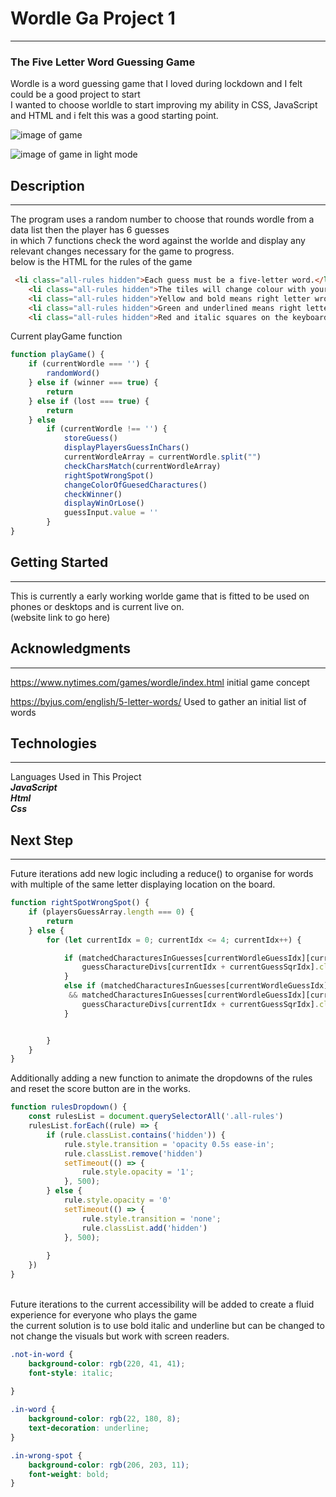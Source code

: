  # Wordle Ga Project 1
 ---
### The Five Letter Word Guessing Game
Wordle is a word guessing game that I loved during lockdown and I felt could be a good project to start<br>
I wanted to choose worldle to start improving my ability in CSS, JavaScript and HTML and i felt this was a good starting point.

![image of game](./images/wordle.png)

![image of game in light mode](./images/lightmode.png)

## Description 
---
The program uses a random number to choose that rounds wordle from a data list then the player has 6 guesses <br> in which 7 functions check the word against the worlde and display any relevant changes necessary for the game to progress.<br> below is the HTML for the rules of the game 

```html
 <li class="all-rules hidden">Each guess must be a five-letter word.</li>
    <li class="all-rules hidden">The tiles will change colour with your guess</li>
    <li class="all-rules hidden">Yellow and bold means right letter wrong spot</li>
    <li class="all-rules hidden">Green and underlined means right letter right spot</li>
    <li class="all-rules hidden">Red and italic squares on the keyboard are incorrect letters</li>
```



Current playGame function
``` js
function playGame() {
    if (currentWordle === '') {
        randomWord()
    } else if (winner === true) {
        return
    } else if (lost === true) {
        return
    } else
        if (currentWordle !== '') {
            storeGuess()
            displayPlayersGuessInChars()
            currentWordleArray = currentWordle.split("")
            checkCharsMatch(currentWordleArray)
            rightSpotWrongSpot()
            changeColorOfGuesedCharactures()
            checkWinner()
            displayWinOrLose()
            guessInput.value = ''
        }
}

```


## Getting Started
---
This is currently a early working worlde game that is fitted to be used on phones or desktops and is current live on. <br>
(website link to go here)



## Acknowledgments 
---

https://www.nytimes.com/games/wordle/index.html
initial game concept 

https://byjus.com/english/5-letter-words/
Used to gather an initial list of words


## Technologies
---
Languages Used in This Project
<br>***JavaScript*** 
<br>***Html***
<br>***Css***


## Next Step 
---
Future iterations add new logic including a reduce() to organise for words with multiple of the same letter displaying location on the board. 

``` js 
function rightSpotWrongSpot() {
    if (playersGuessArray.length === 0) {
        return
    } else {
        for (let currentIdx = 0; currentIdx <= 4; currentIdx++) {

            if (matchedCharacturesInGuesses[currentWordleGuessIdx][currentIdx] === currentWordleArray[currentIdx]) {
                guessCharactureDivs[currentIdx + currentGuessSqrIdx].classList.add('in-word')
            }
            else if (matchedCharacturesInGuesses[currentWordleGuessIdx][currentIdx] !== currentWordleArray[currentIdx]
             && matchedCharacturesInGuesses[currentWordleGuessIdx][currentIdx] !== '') {
                guessCharactureDivs[currentIdx + currentGuessSqrIdx].classList.add('in-wrong-spot')
            } 


        }
    }
}

```

Additionally adding a new function to animate the dropdowns of the rules and reset the score button are in the works.
``` js 
function rulesDropdown() {
    const rulesList = document.querySelectorAll('.all-rules')
    rulesList.forEach((rule) => {
        if (rule.classList.contains('hidden')) {
            rule.style.transition = 'opacity 0.5s ease-in';
            rule.classList.remove('hidden')
            setTimeout(() => {
                rule.style.opacity = '1';
            }, 500);
        } else {
            rule.style.opacity = '0'
            setTimeout(() => {
                rule.style.transition = 'none';
                rule.classList.add('hidden')
            }, 500);
            
        }
    })
}

``` 

<br>
Future iterations to the current accessibility will be added to create a fluid experience for everyone who plays the game<br>
the current solution is to use bold italic and underline but can be changed to not change the visuals but work with screen readers.

```CSS
.not-in-word {
    background-color: rgb(220, 41, 41);
    font-style: italic;
    
}

.in-word {
    background-color: rgb(22, 180, 8);
    text-decoration: underline;
}

.in-wrong-spot {
    background-color: rgb(206, 203, 11);
    font-weight: bold;
}
```